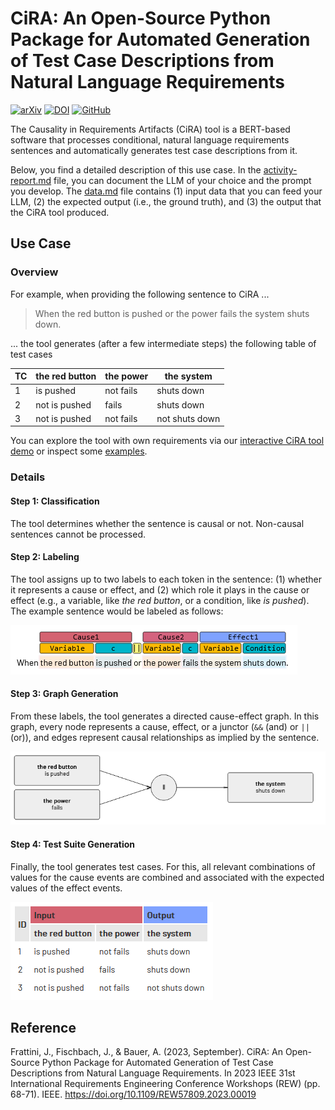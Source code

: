 # CiRA: An Open-Source Python Package for Automated Generation of Test Case Descriptions from Natural Language Requirements

[![arXiv](https://img.shields.io/badge/arXiv-2310.08234-b31b1b.svg)](https://arxiv.org/abs/2310.08234)
[![DOI](https://zenodo.org/badge/DOI/10.5281/zenodo.8033534.svg)](https://doi.org/10.5281/zenodo.8033534)
[![GitHub](https://img.shields.io/badge/https://github.com/JulianFrattini/cira--eval/-%23121011.svg?logo=github&logoColor=white)](https://github.com/JulianFrattini/cira-eval/)

The Causality in Requirements Artifacts (CiRA) tool is a BERT-based software that processes conditional, natural language requirements sentences and automatically generates test case descriptions from it.

Below, you find a detailed description of this use case. 
In the [activity-report.md](activity-report.md) file, you can document the LLM of your choice and the prompt you develop.
The [data.md](data.md) file contains (1) input data that you can feed your LLM, (2) the expected output (i.e., the ground truth), and (3) the output that the CiRA tool produced.

## Use Case

### Overview

For example, when providing the following sentence to CiRA ...

> When the red button is pushed or the power fails the system shuts down.

... the tool generates (after a few intermediate steps) the following table of test cases

| TC | the red button | the power | the system |
|---|---|---|---|
| 1 | is pushed | not fails | shuts down |
| 2 | not is pushed | fails | shuts down |
| 3 | not is pushed | not fails | not shuts down |

You can explore the tool with own requirements via our [interactive CiRA tool demo](http://www.cira.bth.se/demo) or inspect some [examples](http://www.cira.bth.se/examples).

### Details

#### Step 1: Classification

The tool determines whether the sentence is causal or not. Non-causal sentences cannot be processed.

#### Step 2: Labeling

The tool assigns up to two labels to each token in the sentence: (1) whether it represents a cause or effect, and (2) which role it plays in the cause or effect (e.g., a variable, like *the red button*, or a condition, like *is pushed*).
The example sentence would be labeled as follows:

![CiRA Demonstration: Step 2](/studies/aire-23-frattini/figures/cira-demo-2-labels.PNG)

#### Step 3: Graph Generation

From these labels, the tool generates a directed cause-effect graph.
In this graph, every node represents a cause, effect, or a junctor (`&&` (and) or `||` (or)), and edges represent causal relationships as implied by the sentence.

![CiRA Demonstration: Step 3](/studies/aire-23-frattini/figures/cira-demo-3-ceg.PNG)

#### Step 4: Test Suite Generation

Finally, the tool generates test cases.
For this, all relevant combinations of values for the cause events are combined and associated with the expected values of the effect events.

![CiRA Demonstration: Step 4](/studies/aire-23-frattini/figures/cira-demo-4-tests.PNG)

## Reference

Frattini, J., Fischbach, J., & Bauer, A. (2023, September). CiRA: An Open-Source Python Package for Automated Generation of Test Case Descriptions from Natural Language Requirements. In 2023 IEEE 31st International Requirements Engineering Conference Workshops (REW) (pp. 68-71). IEEE. https://doi.org/10.1109/REW57809.2023.00019
